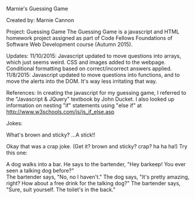 Marnie's Guessing Game

Created by: Marnie Cannon

Project: Guessing Game 
The Guessing Game is a javascript and HTML homework project assigned as part of Code Fellows Foundations of Software Web Development course
(Autumn 2015).

Updates:
11/10/2015: Javascript updated to move questions into arrays, which just seems weird. CSS and images added to the webpage. Conditional
formatting based on correct/incorrect answers applied.
11/8/2015: Javascript updated to move questions into functions, and to move the alerts into the DOM. It's way less irritating that way.

References:
In creating the javascript for my guessing game, I referred to the "Javascript & JQuery" textbook by John Ducket. I also
looked up information on nesting "if" statements using "else if" at http://www.w3schools.com/js/js_if_else.asp

Jokes:

What's brown and sticky? ...A stick!!

Okay that was a crap joke. (Get it? brown and sticky? crap? ha ha ha!) Try this one:

A dog walks into a bar. He says to the bartender, "Hey barkeep! You ever seen a talking dog before?"  
The bartender says, "No, no I haven't." 
The dog says, "It's pretty amazing, right? How about a free drink for the talking dog?"
The bartender says, "Sure, suit yourself. The toilet's in the back."